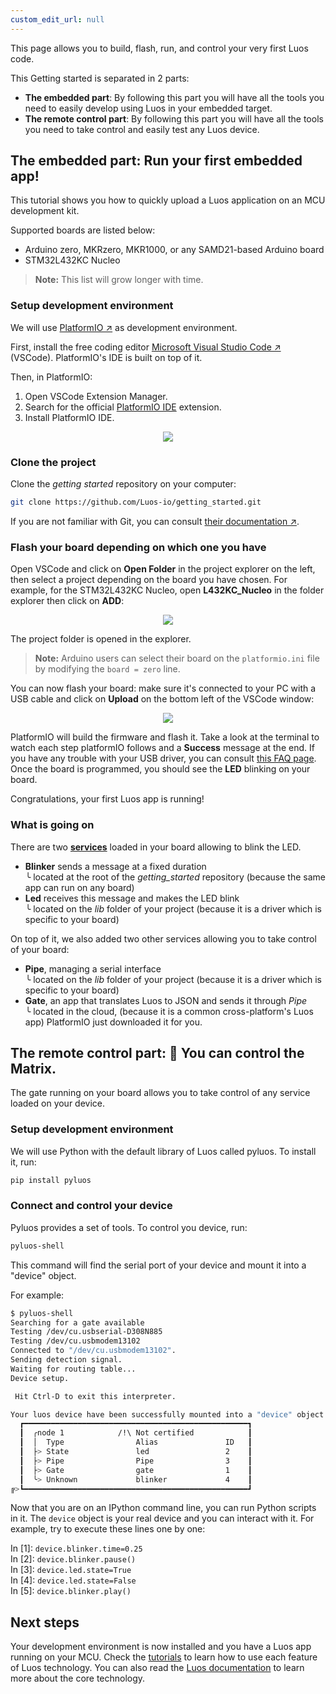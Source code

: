 ```yaml
---
custom_edit_url: null
---
```


This page allows you to build, flash, run, and control your very first Luos code.

This Getting started is separated in 2 parts:

- **The embedded part**: By following this part you will have all the tools you need to easily develop using Luos in your embedded target.
- **The remote control part**: By following this part you will have all the tools you need to take control and easily test any Luos device.

## The embedded part: Run your first embedded app!

This tutorial shows you how to quickly upload a Luos application on an MCU development kit.

Supported boards are listed below:

- Arduino zero, MKRzero, MKR1000, or any SAMD21-based Arduino board
- STM32L432KC Nucleo

> **Note:** This list will grow longer with time.

### Setup development environment

We will use <a href="https://platformio.org/platformio-ide" target="_blank">PlatformIO &#8599;</a> as development environment.

First, install the free coding editor <a href="https://code.visualstudio.com/" target="_blank">Microsoft Visual Studio Code &#8599;</a> (VSCode). PlatformIO's IDE is built on top of it.

Then, in PlatformIO:

1.  Open VSCode Extension Manager.
2.  Search for the official [PlatformIO IDE](https://marketplace.visualstudio.com/items?itemName=platformio.platformio-ide) extension.
3.  Install PlatformIO IDE.

<p align="center">
  <img src="/img/get-started/install_VSCODE.png" />
</p>

### Clone the project

Clone the _getting started_ repository on your computer:

```bash
git clone https://github.com/Luos-io/getting_started.git
```

If you are not familiar with Git, you can consult <a href="https://git-scm.com/doc" target="_blank">their documentation &#8599;</a>.

### Flash your board depending on which one you have

Open VSCode and click on **Open Folder** in the project explorer on the left, then select a project depending on the board you have chosen. For example, for the STM32L432KC Nucleo, open **L432KC_Nucleo** in the folder explorer then click on **ADD**:

<p align="center">
  <img src="/img/get-started/Open_project2.png" />
</p>

The project folder is opened in the explorer.

> **Note:** Arduino users can select their board on the `platformio.ini` file by modifying the `board = zero` line.

You can now flash your board: make sure it's connected to your PC with a USB cable and click on **Upload** on the bottom left of the VSCode window:

<p align="center">
  <img src="/img/get-started/Flash_board2.png" />
</p>

PlatformIO will build the firmware and flash it. Take a look at the terminal to watch each step platformIO follows and a **Success** message at the end. If you have any trouble with your USB driver, you can consult [this FAQ page](/faq/dfu). Once the board is programmed, you should see the **LED** blinking on your board.

Congratulations, your first Luos app is running!

### What is going on

There are two [**services**](/luos-technology/services/services.md) loaded in your board allowing to blink the LED.

- **Blinker** sends a message at a fixed duration<br/> ╰ located at the root of the _getting_started_ repository (because the same app can run on any board)
- **Led** receives this message and makes the LED blink<br/> ╰ located on the _lib_ folder of your project (because it is a driver which is specific to your board)

On top of it, we also added two other services allowing you to take control of your board:

- **Pipe**, managing a serial interface<br/>╰ located on the _lib_ folder of your project (because it is a driver which is specific to your board)
- **Gate**, an app that translates Luos to JSON and sends it through _Pipe_<br/> ╰ located in the cloud, (because it is a common cross-platform's Luos app) PlatformIO just downloaded it for you.

## The remote control part: 💊 You can control the Matrix.

The gate running on your board allows you to take control of any service loaded on your device.

### Setup development environment

We will use Python with the default library of Luos called pyluos.
To install it, run:

```bash
pip install pyluos
```

### Connect and control your device

Pyluos provides a set of tools. To control you device, run:

```bash
pyluos-shell
```

This command will find the serial port of your device and mount it into a "device" object.

For example:

```bash
$ pyluos-shell
Searching for a gate available
Testing /dev/cu.usbserial-D308N885
Testing /dev/cu.usbmodem13102
Connected to "/dev/cu.usbmodem13102".
Sending detection signal.
Waiting for routing table...
Device setup.

 Hit Ctrl-D to exit this interpreter.

Your luos device have been successfully mounted into a "device" object:
  ┏━━━━━━━━━━━━━━━━━━━━━━━━━━━━━━━━━━━━━━━━━━━━━━━━━━┓
  ┃  ╭node 1            /!\ Not certified            ┃
  ┃  │  Type                Alias               ID   ┃
  ┃  ├> State               led                 2    ┃
  ┃  ├> Pipe                Pipe                3    ┃
  ┃  ├> Gate                gate                1    ┃
  ┃  ╰> Unknown             blinker             4    ┃
╔>┗━━━━━━━━━━━━━━━━━━━━━━━━━━━━━━━━━━━━━━━━━━━━━━━━━━┛

```

Now that you are on an IPython command line, you can run Python scripts in it.
The `device` object is your real device and you can interact with it. For example, try to execute these lines one by one:

In \[1\]: `device.blinker.time=0.25`  
In \[2\]: `device.blinker.pause()`  
In \[3\]: `device.led.state=True`  
In \[4\]: `device.led.state=False`  
In \[5\]: `device.blinker.play()`

## Next steps

Your development environment is now installed and you have a Luos app running on your MCU. Check the [tutorials](/tutorials/tutorials) to learn how to use each feature of Luos technology. You can also read the [Luos documentation](/luos-technology/luos_tech.md) to learn more about the core technology.
